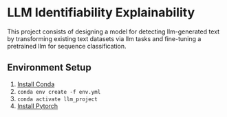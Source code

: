 # LLM Identifiability Explainability

This project consists of designing a model for detecting llm-generated text by transforming existing text datasets via llm tasks and fine-tuning a pretrained llm for sequence classification.

## Environment Setup
1. [Install Conda](https://docs.conda.io/projects/conda/en/latest/user-guide/install/index.html)
2. `conda env create -f env.yml`
3. `conda activate llm_project`
4. [Install Pytorch](https://docs.conda.io/projects/conda/en/latest/user-guide/install/index.html)
